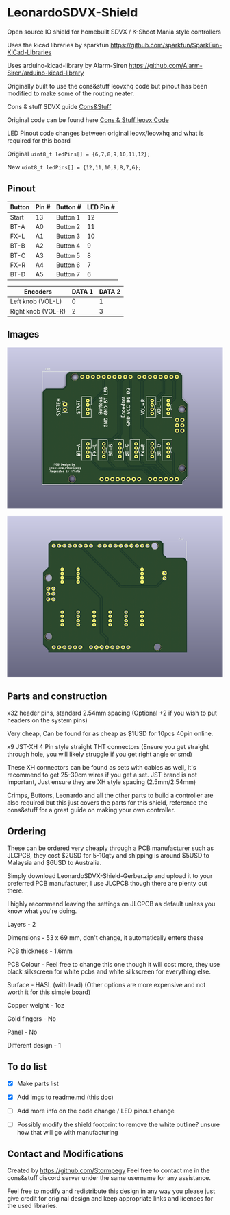 # LeonardoSDVX-Shield

Open source IO shield for homebuilt SDVX / K-Shoot Mania style controllers


Uses the kicad libraries by sparkfun 
https://github.com/sparkfun/SparkFun-KiCad-Libraries

Uses arduino-kicad-library by Alarm-Siren
https://github.com/Alarm-Siren/arduino-kicad-library

Originally built to use the cons&stuff leovxhq code but pinout has been modified to make some of the routing neater.

Cons & stuff SDVX guide
[Cons&Stuff](https://consandstuff.github.io/rhythmcons/sound-voltex/sdvx-normal/)

Original code can be found here
[Cons & Stuff leovx Code](https://github.com/consandstuff/sdvx-diy/tree/master/code%20Leonardo/Arduino%20Leonardo)

LED Pinout code changes between original leovx/leovxhq and what is required for this board

Original
`uint8_t ledPins[] = {6,7,8,9,10,11,12};`

New
`uint8_t ledPins[] = {12,11,10,9,8,7,6};`

## Pinout

|Button	| Pin # | Button # | LED Pin # |
|-------|-------|----------|-----------|
|Start	| 13 | Button 1 |  12 |
|BT-A	| A0 | Button 2 | 11 |
|FX-L	| A1 | Button 3 | 10 |
|BT-B	| A2 | Button 4 | 9 |
|BT-C	| A3 | Button 5 | 8 |
|FX-R	| A4 | Button 6 | 7 |
|BT-D	| A5 | Button 7 | 6 |

Encoders | DATA 1 | DATA 2 |
|--------|--------|--------|
|Left knob  (VOL-L) | 0 | 1 |
|Right knob (VOL-R) | 2 | 3 |

## Images

![Img Front](https://github.com/Stormpegy/LeonardoSDVX-Shield/blob/master/imgs/img-1.png)

![Img Back](https://github.com/Stormpegy/LeonardoSDVX-Shield/blob/master/imgs/img-2.png)

## Parts and construction

x32 header pins, standard 2.54mm spacing (Optional +2 if you wish to put headers on the system pins)

Very cheap, Can be found for as cheap as $1USD for 10pcs 40pin online.

x9 JST-XH 4 Pin style straight THT connectors (Ensure you get straight through hole, you will likely struggle if you get right angle or smd)

These XH connectors can be found as sets with cables as well, It's recommend to get 25-30cm wires if you get a set.
JST brand is not important, Just ensure they are XH style spacing (2.5mm/2.54mm)

Crimps, Buttons, Leonardo and all the other parts to build a controller are also required but this just covers the parts for this shield, reference the cons&stuff for a great guide on making your own controller.

## Ordering
These can be ordered very cheaply through a PCB manufacturer such as JLCPCB, they cost $2USD for 5-10qty and shipping is around $5USD to Malaysia and $6USD to Australia.

Simply download LeonardoSDVX-Shield-Gerber.zip and upload it to your preferred PCB manufacturer, I use JLCPCB though there are plenty out there.

I highly recommend leaving the settings on JLCPCB as default unless you know what you're doing.

Layers - 2

Dimensions - 53 x 69 mm, don't change, it automatically enters these

PCB thickness - 1.6mm

PCB Colour - Feel free to change this one though it will cost more, they use black silkscreen for white pcbs and white silkscreen for everything else.

Surface - HASL (with lead) (Other options are more expensive and not worth it for this simple board)

Copper weight - 1oz

Gold fingers - No

Panel - No

Different design - 1

## To do list
- [x] Make parts list

- [x] Add imgs to readme.md (this doc)

- [ ] Add more info on the code change / LED pinout change

- [ ] Possibly modify the shield footprint to remove the white outline? unsure how that will go with manufacturing

## Contact and Modifications
Created by https://github.com/Stormpegy
Feel free to contact me in the cons&stuff discord server under the same username for any assistance.

Feel free to modify and redistribute this design in any way you please just give credit for original design and keep appropriate links and licenses for the used libraries.



